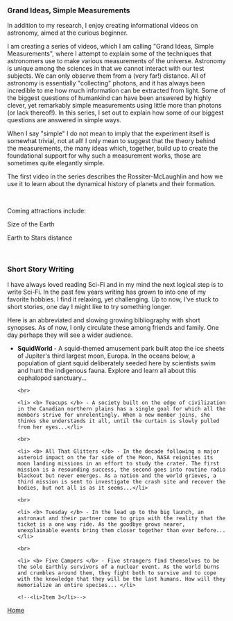 
### Grand Ideas, Simple Measurements

In addition to my research, I enjoy creating informational videos on astronomy, aimed at the curious beginner.

I am creating a series of videos, which I am calling "Grand Ideas, Simple Measurements", where I attempt to explain some of the techniques that astronomers use to make various measurements of the universe. Astronomy is unique among the sciences in that we cannot interact with our test subjects. We can only observe them from a (very far!) distance. All of astronomy is essentially "collecting" photons, and it has always been incredible to me how much information can be extracted from light. Some of the biggest questions of humankind can have been answered by highly clever, yet remarkably simple measurements using little more than photons (or lack thereof!). In this series, I set out to explain how some of our biggest questions are answered in simple ways.

When I say "simple" I do not mean to imply that the experiment itself is somewhat trivial, not at all! I only mean to suggest that the theory behind the measurements, the many ideas which, together, build up to create the foundational support for why such a measurement works, those are sometimes quite elegantly simple.

The first video in the series describes the Rossiter-McLaughlin and how we use it to learn about the dynamical history of planets and their formation.

<!--embed video here-->

<br>

Coming attractions include:

Size of the Earth

Earth to Stars distance

<br>

### Short Story Writing

I have always loved reading Sci-Fi and in my mind the next logical step is to write Sci-Fi. In the past few years writing has grown to into one of my favorite hobbies. I find it relaxing, yet challenging. Up to now, I've stuck to short stories, one day I might like to try something longer.

Here is an abbreviated and slowing growing bibliography with short synopses. As of now, I only circulate these among friends and family. One day perhaps they will see a wider audience.

<ul type="disc">
    <li> <b> SquidWorld </b> - A squid-themed amusement park built atop the ice sheets of Jupiter's third largest moon, Europa. In the oceans below, a population of giant squid deliberately seeded here by scientists swim and hunt the indigenous fauna. Explore and learn all about this cephalopod sanctuary...</li>

    <br>

    <li> <b> Teacups </b> - A society built on the edge of civilization in the Canadian northern plains has a single goal for which all the members strive for unrelentingly. When a new member joins, she thinks she understands it all, until the curtain is slowly pulled from her eyes...</li>

    <br>

    <li> <b> All That Glitters </b> - In the decade following a major asteroid impact on the far side of the Moon, NASA reignites its moon landing missions in an effort to study the crater. The first mission is a resounding success, the second goes into routine radio blackout but never emerges. As a nation and the world grieves, a third mission is sent to investigate the crash site and recover the bodies, but not all is as it seems...</li>

    <br>

    <li> <b> Tuesday </b> - In the lead up to the big launch, an astronaut and their partner come to grips with the reality that the ticket is a one way ride. As the goodbye grows nearer, unexplainable events bring them closer together than ever before... </li>

    <br>

    <li> <b> Five Campers </b> - Five strangers find themselves to be the sole Earthly survivors of a nuclear event. As the world burns and crumbles around them, they fight both to survive and to cope with the knowledge that they will be the last humans. How will they memorialize an entire species... </li>

    <!--<li>Item 3</li>-->

</ul>

[Home](./)
